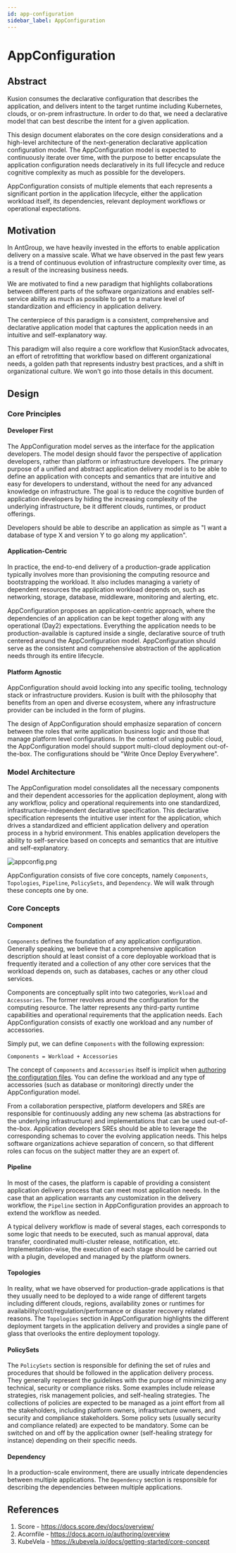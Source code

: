 ```yaml
---
id: app-configuration
sidebar_label: AppConfiguration
---
```


# AppConfiguration

## Abstract

Kusion consumes the declarative configuration that describes the application, and delivers intent to the target runtime including Kubernetes, clouds, or on-prem infrastructure. In order to do that, we need a declarative model that can best describe the intent for a given application.

This design document elaborates on the core design considerations and a high-level architecture of the next-generation declarative application configuration model. The AppConfiguration model is expected to continuously iterate over time, with the purpose to better encapsulate the application configuration needs declaratively in its full lifecycle and reduce cognitive complexity as much as possible for the developers.

AppConfiguration consists of multiple elements that each represents a significant portion in the application lifecycle, either the application workload itself, its dependencies, relevant deployment workflows or operational expectations.

## Motivation

In AntGroup, we have heavily invested in the efforts to enable application delivery on a massive scale. What we have observed in the past few years is a trend of continuous evolution of infrastructure complexity over time, as a result of the increasing business needs.

We are motivated to find a new paradigm that highlights collaborations between different parts of the software organizations and enables self-service ability as much as possible to get to a mature level of standardization and efficiency in application delivery.

The centerpiece of this paradigm is a consistent, comprehensive and declarative application model that captures the application needs in an intuitive and self-explanatory way.

This paradigm will also require a core workflow that KusionStack advocates, an effort of retrofitting that workflow based on different organizational needs, a golden path that represents industry best practices, and a shift in organizational culture. We won't go into those details in this document.

## Design

### Core Principles

#### Developer First

The AppConfiguration model serves as the interface for the application developers. The model design should favor the perspective of application developers, rather than platform or infrastructure developers. The primary purpose of a unified and abstract application delivery model is to be able to define an application with concepts and semantics that are intuitive and easy for developers to understand, without the need for any advanced knowledge on infrastructure. The goal is to reduce the cognitive burden of application developers by hiding the increasing complexity of the underlying infrastructure, be it different clouds, runtimes, or product offerings.

Developers should be able to describe an application as simple as "I want a database of type X and version Y to go along my application".

#### Application-Centric

In practice, the end-to-end delivery of a production-grade application typically involves more than provisioning the computing resource and bootstrapping the workload. It also includes managing a variety of dependent resources the application workload depends on, such as networking, storage, database, middleware, monitoring and alerting, etc.

AppConfiguration proposes an application-centric approach, where the dependencies of an application can be kept together along with any operational (Day2) expectations. Everything the application needs to be production-available is captured inside a single, declarative source of truth centered around the AppConfiguration model. AppConfiguration should serve as the consistent and comprehensive abstraction of the application needs through its entire lifecycle.

#### Platform Agnostic

AppConfiguration should avoid locking into any specific tooling, technology stack or infrastructure providers. Kusion is built with the philosophy that benefits from an open and diverse ecosystem, where any infrastructure provider can be included in the form of plugins.

The design of AppConfiguration should emphasize separation of concern between the roles that write application business logic and those that manage platform level configurations. In the context of using public cloud, the AppConfiguration model should support multi-cloud deployment out-of-the-box. The configurations should be "Write Once Deploy Everywhere".

### Model Architecture

The AppConfiguration model consolidates all the necessary components and their dependent accessories for the application deployment, along with any workflow, policy and operational requirements into one standardized, infrastructure-independent declarative specification. This declarative specification represents the intuitive user intent for the application, which drives a standardized and efficient application delivery and operation process in a hybrid environment. This enables application developers the ability to self-service based on concepts and semantics that are intuitive and self-explanatory.

![appconfig.png](/img/docs/concept/appconfig.png)

AppConfiguration consists of five core concepts, namely `Components`, `Topologies`, `Pipeline`, `PolicySets`, and `Dependency`. We will walk through these concepts one by one.

### Core Concepts

#### Component

`Components` defines the foundation of any application configuration. Generally speaking, we believe that a comprehensive application description should at least consist of a core deployable workload that is frequently iterated and a collection of any other core services that the workload depends on, such as databases, caches or any other cloud services.

Components are conceptually split into two categories, `Workload` and `Accessories`. The former revolves around the configuration for the computing resource. The latter represents any third-party runtime capabilities and operational requirements that the application needs. Each AppConfiguration consists of exactly one workload and any number of accessories.

Simply put, we can define `Components` with the following expression:

`Components = Workload + Accessories`

The concept of `Components` and `Accessories` itself is implicit when [authoring the configuration files](../configuration-walkthrough/overview). You can define the workload and any type of accessories (such as database or monitoring) directly under the AppConfiguration model.

From a collaboration perspective, platform developers and SREs are responsible for continuously adding any new schema (as abstractions for the underlying infrastructure) and implementations that can be used out-of-the-box. Application developers SREs should be able to leverage the corresponding schemas to cover the evolving application needs. This helps software organizations achieve separation of concern, so that different roles can focus on the subject matter they are an expert of.

#### Pipeline

In most of the cases, the platform is capable of providing a consistent application delivery process that can meet most application needs. In the case that an application warrants any customization in the delivery workflow, the `Pipeline` section in AppConfiguration provides an approach to extend the workflow as needed. 

A typical delivery workflow is made of several stages, each corresponds to some logic that needs to be executed, such as manual approval, data transfer, coordinated multi-cluster release, notification, etc. Implementation-wise, the execution of each stage should be carried out with a plugin, developed and managed by the platform owners.

#### Topologies

In reality, what we have observed for production-grade applications is that they usually need to be deployed to a wide range of different targets including different clouds, regions, availability zones or runtimes for availability/cost/regulation/performance or disaster recovery related reasons. The `Topologies` section in AppConfiguration highlights the different deployment targets in the application delivery and provides a single pane of glass that overlooks the entire deployment topology.

#### PolicySets

The `PolicySets` section is responsible for defining the set of rules and procedures that should be followed in the application delivery process. They generally represent the guidelines with the purpose of minimizing any technical, security or compliance risks. Some examples include release strategies, risk management policies, and self-healing strategies. The collections of policies are expected to be managed as a joint effort from all the stakeholders, including platform owners, infrastructure owners, and security and compliance stakeholders. Some policy sets (usually security and compliance related) are expected to be mandatory. Some can be switched on and off by the application owner (self-healing strategy for instance) depending on their specific needs.

#### Dependency

In a production-scale environment, there are usually intricate dependencies between multiple applications. The `Dependency` section is responsible for describing the dependencies between multiple applications.

## References

1. Score - https://docs.score.dev/docs/overview/
2. Acornfile - https://docs.acorn.io/authoring/overview
3. KubeVela - https://kubevela.io/docs/getting-started/core-concept
